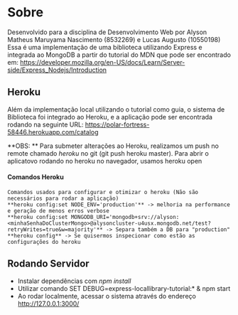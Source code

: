 # Sobre
Desenvolvido para a disciplina de Desenvolvimento Web por Alyson Matheus Maruyama Nascimento (8532269) e Lucas Augusto (10550198)
Essa é uma implementação de uma biblioteca utilizando Express e integrada ao MongoDB a partir do tutorial do MDN que pode ser encontrado em: https://developer.mozilla.org/en-US/docs/Learn/Server-side/Express_Nodejs/Introduction

## Heroku
Além da implementação local utilizando o tutorial como guia, o sistema de Biblioteca foi integrado ao Heroku, e a aplicação pode ser encontrada rodando na seguinte URL: https://polar-fortress-58446.herokuapp.com/catalog

**OBS: ** Para submeter alterações ao Heroku, realizamos um push no remote chamado *heroku* no git (git push heroku master). Para abrir o aplicatovo rodando no heroku no navegador, usamos heroku open
#### Comandos Heroku
	Comandos usados para configurar e otimizar o heroku (Não são necessários para rodar a aplicação)
	**heroku config:set NODE_ENV='production'** -> melhoria na performance e geração de menos erros verbose
	**heroku config:set MONGODB_URI='mongodb+srv://alyson:<minhaSenhaDoClusterMongo>@alysoncluster-u4usx.mongodb.net/test?retryWrites=true&w=majority'** -> Separa também a DB para "production"
	**heroku config** -> Se quisermos inspecionar como estão as configurações do heroku

## Rodando Servidor 
- Instalar dependências com *npm install*
- Utilizar comando SET DEBUG=express-locallibrary-tutorial:* & npm start
- Ao rodar localmente, acessar o sistema através do endereço http://127.0.0.1:3000/

